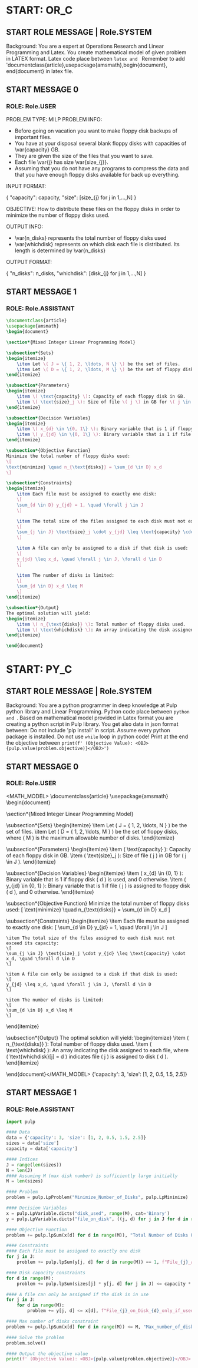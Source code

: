 # START: OR_C 
## START ROLE MESSAGE | Role.SYSTEM 
Background: You are a expert at Operations Research and Linear Programming and Latex. You create mathematical model of given problem in LATEX format. Latex code place between ```latex and ``` Remember to add 'documentclass{article},usepackage{amsmath},begin{document}, end{document} in latex file. 
## START MESSAGE 0 
### ROLE: Role.USER
<DESCRIPTION>
PROBLEM TYPE: MILP
PROBLEM INFO:

- Before going on vacation you want to make floppy disk backups of important files. 
- You have at your disposal several blank floppy disks with capacities of \var{capacity} GB. 
- They are given the size of the files that you want to save.
- Each file \var{j} has size \var{size_{j}}.
- Assuming that you do not have any programs to compress the data and that you have enough floppy disks available for back up everything.

INPUT FORMAT:

{
	"capacity": capacity,
	"size": [size_{j} for j in 1,...,N]
}

OBJECTIVE: How to distribute these files on the floppy disks in order to minimize the number of floppy disks used.

OUTPUT INFO:

- \var{n_disks} represents the total number of floppy disks used
- \var{whichdisk} represents on which disk each file is distributed. Its length is determined by \var{n_disks}

OUTPUT FORMAT:

{
	"n_disks": n_disks,
	"whichdisk": [disk_{j} for j in 1,...,N]
}
</DESCRIPTION>


## START MESSAGE 1 
### ROLE: Role.ASSISTANT
```latex
\documentclass{article}
\usepackage{amsmath}
\begin{document}

\section*{Mixed Integer Linear Programming Model}

\subsection*{Sets}
\begin{itemize}
    \item Let \( J = \{ 1, 2, \ldots, N \} \) be the set of files.
    \item Let \( D = \{ 1, 2, \ldots, M \} \) be the set of floppy disks, where \( M \) is the maximum allowable number of disks.
\end{itemize}

\subsection*{Parameters}
\begin{itemize}
    \item \( \text{capacity} \): Capacity of each floppy disk in GB.
    \item \( \text{size}_j \): Size of file \( j \) in GB for \( j \in J \).
\end{itemize}

\subsection*{Decision Variables}
\begin{itemize}
    \item \( x_{d} \in \{0, 1\} \): Binary variable that is 1 if floppy disk \( d \) is used, and 0 otherwise.
    \item \( y_{jd} \in \{0, 1\} \): Binary variable that is 1 if file \( j \) is assigned to floppy disk \( d \), and 0 otherwise.
\end{itemize}

\subsection*{Objective Function}
Minimize the total number of floppy disks used:
\[
\text{minimize} \quad n_{\text{disks}} = \sum_{d \in D} x_d
\]

\subsection*{Constraints}
\begin{itemize}
    \item Each file must be assigned to exactly one disk:
    \[
    \sum_{d \in D} y_{jd} = 1, \quad \forall j \in J
    \]

    \item The total size of the files assigned to each disk must not exceed its capacity:
    \[
    \sum_{j \in J} \text{size}_j \cdot y_{jd} \leq \text{capacity} \cdot x_d, \quad \forall d \in D
    \]

    \item A file can only be assigned to a disk if that disk is used:
    \[
    y_{jd} \leq x_d, \quad \forall j \in J, \forall d \in D
    \]

    \item The number of disks is limited:
    \[
    \sum_{d \in D} x_d \leq M
    \]
\end{itemize}

\subsection*{Output}
The optimal solution will yield:
\begin{itemize}
    \item \( n_{\text{disks}} \): Total number of floppy disks used.
    \item \( \text{whichdisk} \): An array indicating the disk assigned to each file, where \( \text{whichdisk}[j] = d \) indicates file \( j \) is assigned to disk \( d \).
\end{itemize}

\end{document}
```

# START: PY_C 
## START ROLE MESSAGE | Role.SYSTEM 
Background: You are a python programmer in deep knowledge at Pulp python library and Linear Programming. Python code place between ```python and ```. Based on mathematical model provided in Latex format you are creating a python script in Pulp library. You get also data in json format between: <DATA></DATA> Do not include 'pip install' in script. Assume every python package is installed. Do not use `while` loop in python code! Print at the end the objective between <OBJ></OBJ> `print(f' (Objective Value): <OBJ>{pulp.value(problem.objective)}</OBJ>')` 
## START MESSAGE 0 
### ROLE: Role.USER
<MATH_MODEL>
\documentclass{article}
\usepackage{amsmath}
\begin{document}

\section*{Mixed Integer Linear Programming Model}

\subsection*{Sets}
\begin{itemize}
    \item Let \( J = \{ 1, 2, \ldots, N \} \) be the set of files.
    \item Let \( D = \{ 1, 2, \ldots, M \} \) be the set of floppy disks, where \( M \) is the maximum allowable number of disks.
\end{itemize}

\subsection*{Parameters}
\begin{itemize}
    \item \( \text{capacity} \): Capacity of each floppy disk in GB.
    \item \( \text{size}_j \): Size of file \( j \) in GB for \( j \in J \).
\end{itemize}

\subsection*{Decision Variables}
\begin{itemize}
    \item \( x_{d} \in \{0, 1\} \): Binary variable that is 1 if floppy disk \( d \) is used, and 0 otherwise.
    \item \( y_{jd} \in \{0, 1\} \): Binary variable that is 1 if file \( j \) is assigned to floppy disk \( d \), and 0 otherwise.
\end{itemize}

\subsection*{Objective Function}
Minimize the total number of floppy disks used:
\[
\text{minimize} \quad n_{\text{disks}} = \sum_{d \in D} x_d
\]

\subsection*{Constraints}
\begin{itemize}
    \item Each file must be assigned to exactly one disk:
    \[
    \sum_{d \in D} y_{jd} = 1, \quad \forall j \in J
    \]

    \item The total size of the files assigned to each disk must not exceed its capacity:
    \[
    \sum_{j \in J} \text{size}_j \cdot y_{jd} \leq \text{capacity} \cdot x_d, \quad \forall d \in D
    \]

    \item A file can only be assigned to a disk if that disk is used:
    \[
    y_{jd} \leq x_d, \quad \forall j \in J, \forall d \in D
    \]

    \item The number of disks is limited:
    \[
    \sum_{d \in D} x_d \leq M
    \]
\end{itemize}

\subsection*{Output}
The optimal solution will yield:
\begin{itemize}
    \item \( n_{\text{disks}} \): Total number of floppy disks used.
    \item \( \text{whichdisk} \): An array indicating the disk assigned to each file, where \( \text{whichdisk}[j] = d \) indicates file \( j \) is assigned to disk \( d \).
\end{itemize}

\end{document}</MATH_MODEL>
<DATA>
{'capacity': 3, 'size': [1, 2, 0.5, 1.5, 2.5]}</DATA>


## START MESSAGE 1 
### ROLE: Role.ASSISTANT
```python
import pulp

#### Data
data = {'capacity': 3, 'size': [1, 2, 0.5, 1.5, 2.5]}
sizes = data['size']
capacity = data['capacity']

#### Indices
J = range(len(sizes))
N = len(J)
#### Assuming M (max disk number) is sufficiently large initially
M = len(sizes)

#### Problem
problem = pulp.LpProblem("Minimize_Number_of_Disks", pulp.LpMinimize)

#### Decision Variables
x = pulp.LpVariable.dicts("disk_used", range(M), cat='Binary')
y = pulp.LpVariable.dicts("file_on_disk", ((j, d) for j in J for d in range(M)), cat='Binary')

#### Objective Function
problem += pulp.lpSum(x[d] for d in range(M)), "Total Number of Disks Used"

#### Constraints
#### Each file must be assigned to exactly one disk
for j in J:
    problem += pulp.lpSum(y[j, d] for d in range(M)) == 1, f"File_{j}_assignment"

#### Disk capacity constraints
for d in range(M):
    problem += pulp.lpSum(sizes[j] * y[j, d] for j in J) <= capacity * x[d], f"Capacity_Constraint_Disk_{d}"

#### A file can only be assigned if the disk is in use
for j in J:
    for d in range(M):
        problem += y[j, d] <= x[d], f"File_{j}_on_Disk_{d}_only_if_used"

#### Max number of disks constraint
problem += pulp.lpSum(x[d] for d in range(M)) <= M, "Max_number_of_disks"

#### Solve the problem
problem.solve()

#### Output the objective value
print(f' (Objective Value): <OBJ>{pulp.value(problem.objective)}</OBJ>')
```


